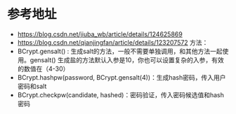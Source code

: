 # 参考地址
- https://blog.csdn.net/jiuba_wb/article/details/124625869
- https://blog.csdn.net/qianjingfan/article/details/123207572
方法：
- BCrypt.gensalt() : 生成salt的方法，一般不需要单独调用，和其他方法一起使用。gensalt() 生成盐的方法默认入参是10，你也可以设置复杂的入参，有效的数值在（4-30）
- BCrypt.hashpw(password, BCrypt.gensalt(4))：生成hash密码，传入用户密码和salt
- BCrypt.checkpw(candidate, hashed)：密码验证，传入密码候选值和hash密码

